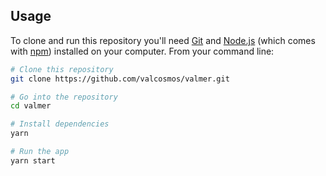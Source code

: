 ## Usage

To clone and run this repository you'll need [Git](https://git-scm.com) and [Node.js](https://nodejs.org/en/download/) (which comes with [npm](http://npmjs.com)) installed on your computer. From your command line:

```bash
# Clone this repository
git clone https://github.com/valcosmos/valmer.git

# Go into the repository
cd valmer

# Install dependencies
yarn

# Run the app
yarn start
```
